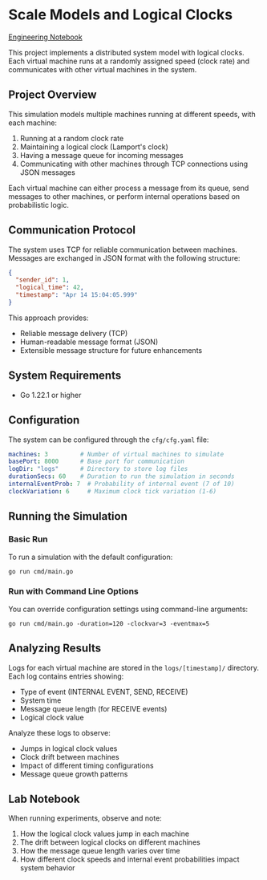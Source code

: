 # Scale Models and Logical Clocks

[Engineering Notebook](https://kevenli.notion.site/engineering-notebook-scale-models-and-logical-clocks)

This project implements a distributed system model with logical clocks. Each virtual machine runs at a randomly assigned speed (clock rate) and communicates with other virtual machines in the system.

## Project Overview

This simulation models multiple machines running at different speeds, with each machine:

1. Running at a random clock rate
2. Maintaining a logical clock (Lamport's clock)
3. Having a message queue for incoming messages
4. Communicating with other machines through TCP connections using JSON messages

Each virtual machine can either process a message from its queue, send messages to other machines, or perform internal operations based on probabilistic logic.

## Communication Protocol

The system uses TCP for reliable communication between machines. Messages are exchanged in JSON format with the following structure:

```json
{
  "sender_id": 1,
  "logical_time": 42,
  "timestamp": "Apr 14 15:04:05.999"
}
```

This approach provides:
- Reliable message delivery (TCP)
- Human-readable message format (JSON)
- Extensible message structure for future enhancements

## System Requirements

- Go 1.22.1 or higher

## Configuration

The system can be configured through the `cfg/cfg.yaml` file:

```yaml
machines: 3         # Number of virtual machines to simulate
basePort: 8000      # Base port for communication
logDir: "logs"      # Directory to store log files
durationSecs: 60    # Duration to run the simulation in seconds
internalEventProb: 7  # Probability of internal event (7 of 10)
clockVariation: 6     # Maximum clock tick variation (1-6)
```

## Running the Simulation

### Basic Run

To run a simulation with the default configuration:

```
go run cmd/main.go
```

### Run with Command Line Options

You can override configuration settings using command-line arguments:

```
go run cmd/main.go -duration=120 -clockvar=3 -eventmax=5
```

## Analyzing Results

Logs for each virtual machine are stored in the `logs/[timestamp]/` directory. Each log contains entries showing:
- Type of event (INTERNAL EVENT, SEND, RECEIVE)
- System time
- Message queue length (for RECEIVE events)
- Logical clock value

Analyze these logs to observe:
- Jumps in logical clock values
- Clock drift between machines
- Impact of different timing configurations
- Message queue growth patterns

## Lab Notebook

When running experiments, observe and note:
1. How the logical clock values jump in each machine
2. The drift between logical clocks on different machines
3. How the message queue length varies over time
4. How different clock speeds and internal event probabilities impact system behavior